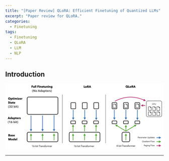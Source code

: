 ```yaml
---
title: "[Paper Review] QLoRA: Efficient Finetuning of Quantized LLMs"
excerpt: "Paper review for QLoRA."
categories:
  - Finetuning
tags:
  - Finetuning
  - QLoRA
  - LLM
  - NLP
---
```


## Introduction

![img](/images/posts/2024-01-02-qlora/qlora.png)



***